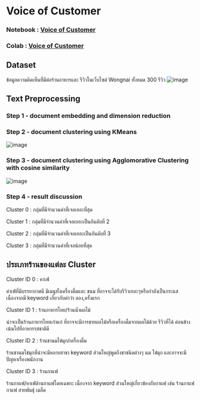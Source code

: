 # Voice of Customer

### Notebook : [Voice of Customer](https://github.com/panita10/BADS7105-CRM-Analytics/blob/main/Assignment07%20-%20Voice%20of%20Customer/Voice_of_Customer.ipynb)
### Colab : [Voice of Customer](https://colab.research.google.com/drive/19G_HzecXMeRX7mJS29LZyeUZrkUKQrYm)

## Dataset

ข้อมูลความคิดเห็นที่มีต่อร้านอาหารและ รีวิวในเว็บไซต์ Wongnai ทั้งหมด 300 รีวิว
![image](https://user-images.githubusercontent.com/92771399/147747022-41dd8938-7255-4ddc-a113-749adc1cb7b7.png)

## Text Preprocessing
### Step 1 - document embedding and dimension reduction
### Step 2 - document clustering using KMeans

![image](https://user-images.githubusercontent.com/92771399/147747107-f824210d-131c-48e5-a008-c01487f7eb86.png)

### Step 3 - document clustering using Agglomorative Clustering with cosine similarity
![image](https://user-images.githubusercontent.com/92771399/147747131-936ea318-6dbf-41d1-a3ec-b173282943dc.png)

### Step 4 - result discussion

Cluster 0 : กลุ่มที่มีจำนวนคำที่เจอเยอะที่สุด 

Cluster 1 : กลุ่มที่มีจำนวนคำที่เจอเยอะเป็นอันดับที่ 2

Cluster 2 : กลุ่มที่มีจำนวนคำที่เจอเยอะเป็นอันดับที่ 3

Cluster 3 : กลุ่มที่มีจำนวนคำที่เจอน้อยที่สุด

## ประเภทร้านของแต่ละ Cluster
Cluster ID 0 : คาเฟ่

ค่าเฟ่ที่มีบรรยากาศดี มีเมนูทั้งเครื่องดื่มและ ขนม ที่อาจจะได้รับรีวิวเยอะๆหรือกำลังเป็นกระแส เนื่องจากมี keyword เกี่ยวกับคำว่า ลอง,ครั้งแรก

Cluster ID 1 : ร้านอาหารไทย/ร้านน้ำผลไม้

น่าจะเป็นร้านอาหารไทยเก่าแก่ ที่อาจจะมีการขายผลไม้หรือเครื่องดื่มจากผลไม้ด้วย รีวิวที่ได้ ค่อนข้างเน้นไปที่อาหารรสชาติดี

Cluster ID 2 : ร้านชานมไข่มุก/เครื่องดื่ม

ร้านชานมไข่มุกที่น่าจะมีหลายสาขา keyword ส่วนใหญ่พูดถึงชาชนิดต่างๆ นม ไข่มุก และอาจจะมีปัญหาเรื่องพนักงาน

Cluster ID 3 : ร้านกาแฟ

ร้านกาแฟ/คาเฟ่ด้านกาแฟโดยเฉพาะ เนื่องจาก keyword ส่วนใหญ่เกี่ยวข้องกับกาแฟ เช่น ร้านกาแฟ กาแฟ สายพันธุ์ เมล็ด


